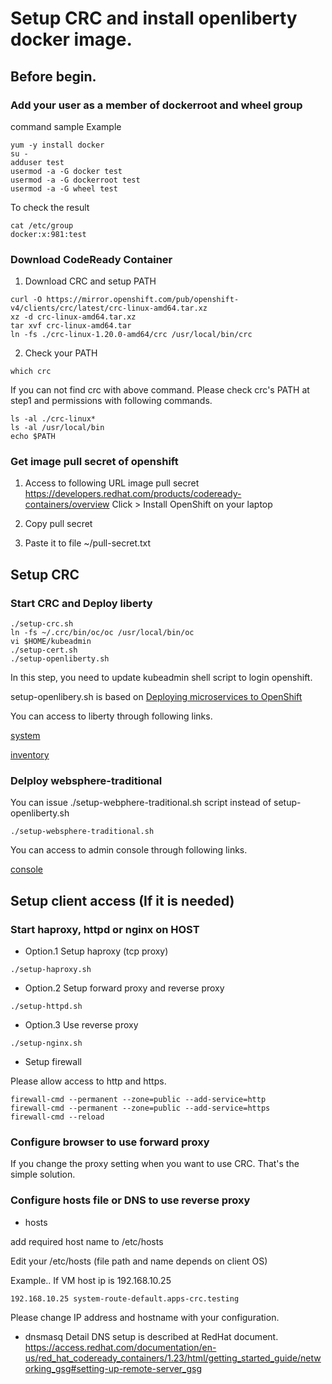 # Setup CRC and install openliberty docker image.

## Before begin.

### Add your user as a member of dockerroot and wheel group

command sample Example 
```
yum -y install docker
su - 
adduser test
usermod -a -G docker test
usermod -a -G dockerroot test
usermod -a -G wheel test 
```

To check the result

```
cat /etc/group
docker:x:981:test
```


### Download CodeReady Container

1. Download CRC and setup PATH

```
curl -O https://mirror.openshift.com/pub/openshift-v4/clients/crc/latest/crc-linux-amd64.tar.xz 
xz -d crc-linux-amd64.tar.xz 
tar xvf crc-linux-amd64.tar
ln -fs ./crc-linux-1.20.0-amd64/crc /usr/local/bin/crc
```

2. Check your PATH
```
which crc
```

If you can not find crc with above command. Please check crc's PATH at step1 and permissions with following commands.
```
ls -al ./crc-linux*
ls -al /usr/local/bin
echo $PATH
```

### Get image pull secret of openshift

1. Access to following URL
image pull secret
https://developers.redhat.com/products/codeready-containers/overview
Click > Install OpenShift on your laptop

2. Copy pull secret

3. Paste it to file ~/pull-secret.txt 

## Setup CRC

### Start CRC and Deploy liberty

```
./setup-crc.sh
ln -fs ~/.crc/bin/oc/oc /usr/local/bin/oc
vi $HOME/kubeadmin
./setup-cert.sh
./setup-openliberty.sh
```

In this step, you need to update kubeadmin shell script to login openshift.

setup-openlibery.sh is based on 
[Deploying microservices to OpenShift](https://openliberty.io/guides/cloud-openshift.html#pushing-the-images-to-openshifts-internal-registry)

You can access to liberty through following links.

[system](http://system-route-default.apps-crc.testing/system/properties/)

[inventory](http://inventory-route-default.apps-crc.testing/inventory/systems)


### Delploy websphere-traditional

You can issue ./setup-webphere-traditional.sh script instead of setup-openliberty.sh

```
./setup-websphere-traditional.sh
```

You can access to admin console through following links.

[console](http://twas-admin-route-default.apps-crc.testing/ibm/console)


## Setup client access (If it is needed)

### Start haproxy, httpd or nginx on HOST

- Option.1
Setup haproxy (tcp proxy)
```
./setup-haproxy.sh
```

- Option.2
Setup forward proxy and reverse proxy
```
./setup-httpd.sh
```

- Option.3
Use reverse proxy
```
./setup-nginx.sh
```

- Setup firewall

Please allow access to http and https.
```
firewall-cmd --permanent --zone=public --add-service=http 
firewall-cmd --permanent --zone=public --add-service=https
firewall-cmd --reload
```

### Configure browser to use forward proxy 

If you change the proxy setting when you want to use CRC. That's the simple solution.


### Configure hosts file or DNS to use reverse proxy 

- hosts 

add required host name to /etc/hosts

Edit your /etc/hosts (file path and name depends on client OS)

Example.. If VM host ip is 192.168.10.25
```
192.168.10.25 system-route-default.apps-crc.testing
```
Please change IP address and hostname with your configuration.

- dnsmasq
Detail DNS setup is described at RedHat document.
https://access.redhat.com/documentation/en-us/red_hat_codeready_containers/1.23/html/getting_started_guide/networking_gsg#setting-up-remote-server_gsg

